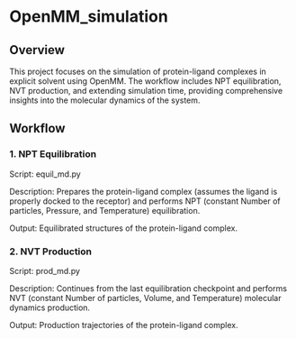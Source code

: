 # OpenMM_simulation
## Overview
This project focuses on the simulation of protein-ligand complexes in explicit solvent using OpenMM. The workflow includes NPT equilibration, NVT production, and extending simulation time, providing comprehensive insights into the molecular dynamics of the system.

## Workflow
### 1. NPT Equilibration
Script: equil_md.py

Description: Prepares the protein-ligand complex (assumes the ligand is properly docked to the receptor) and performs NPT (constant Number of particles, Pressure, and Temperature) equilibration.

Output: Equilibrated structures of the protein-ligand complex.

### 2. NVT Production
Script: prod_md.py

Description: Continues from the last equilibration checkpoint and performs NVT (constant Number of particles, Volume, and Temperature) molecular dynamics production.

Output: Production trajectories of the protein-ligand complex.
